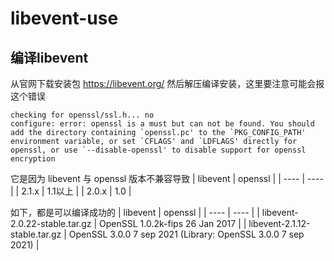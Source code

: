 # libevent-use

## 编译libevent
从官网下载安装包  https://libevent.org/
然后解压编译安装，这里要注意可能会报这个错误
```
checking for openssl/ssl.h... no
configure: error: openssl is a must but can not be found. You should add the directory containing `openssl.pc' to the `PKG_CONFIG_PATH' environment variable, or set `CFLAGS' and `LDFLAGS' directly for openssl, or use `--disable-openssl' to disable support for openssl encryption
```
它是因为 libevent 与 openssl 版本不兼容导致
|  libevent   | openssl  |
|  ----  | ----  |
| 2.1.x  | 1.1以上 |
| 2.0.x  | 1.0 |

如下，都是可以编译成功的
|  libevent   | openssl  |
|  ----  | ----  |
| libevent-2.0.22-stable.tar.gz  | OpenSSL 1.0.2k-fips  26 Jan 2017 |
| libevent-2.1.12-stable.tar.gz  | OpenSSL 3.0.0 7 sep 2021 (Library: OpenSSL 3.0.0 7 sep 2021) |
